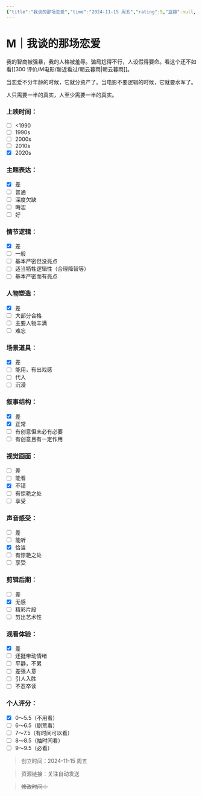 ```yaml
---
{"title":"我谈的那场恋爱","time":"2024-11-15 周五","rating":5,"豆瓣":null,"上映时间":"2024","类型":["M","爱情","喜剧"],"导演":["何妙祺 Miu-Kei Ho"],"主演":["吴君如 Sandra Ng","张天赋 MC"],"国家/地区":["中国香港"],"片长/分钟":"114分钟","dg-publish":true,"permalink":"/300 评价/M电影/新近看过/我谈的那场恋爱/","dgPassFrontmatter":true,"created":"2024-11-15T18:13:57.542+08:00","updated":"2024-11-15T18:28:30.983+08:00"}
---
```


# M｜我谈的那场恋爱
我的智商被强暴，我的人格被羞辱。骗局尬得不行，人设假得要命。看这个还不如看[[300 评价/M电影/新近看过/朝云暮雨\|朝云暮雨]]。

当恋爱不分年龄的时候，它就分资产了。当电影不要逻辑的时候，它就要水军了。

人只需要一半的真实，人至少需要一半的真实。
### 上映时间：
- [ ] <1990
- [ ] 1990s
- [ ] 2000s
- [ ] 2010s
- [x] 2020s
### 主题表达：
- [x] 差
- [ ] 普通
- [ ] 深度欠缺
- [ ] 晦涩
- [ ] 好
### 情节逻辑：
- [x] 差
- [ ] 一般
- [ ] 基本严密但没亮点
- [ ] 适当牺牲逻辑性（合理降智等）
- [ ] 基本严密而有亮点
### 人物塑造：
- [x] 差
- [ ] 大部分合格
- [ ] 主要人物丰满
- [ ] 难忘
### 场景道具：
- [x] 差
- [ ] 能用，有出戏感
- [ ] 代入
- [ ] 沉浸
### 叙事结构：
- [x] 差
- [x] 正常
- [ ] 有创意但未必有必要
- [ ] 有创意且有一定作用
### 视觉画面：
- [ ] 差
- [ ] 能看
- [x] 不错
- [ ] 有惊艳之处
- [ ] 享受
### 声音感受：
- [ ] 差
- [ ] 能听
- [x] 恰当
- [ ] 有惊艳之处
- [ ] 享受
### 剪辑后期：
- [ ] 差
- [x] 无感
- [ ] 精彩片段
- [ ] 剪出艺术性
### 观看体验：
- [x] 差
- [ ] 还挺带动情绪
- [ ] 平静，不累
- [ ] 差强人意
- [ ] 引人入胜
- [ ] 不忍卒读
### 个人评分：
- [x] 0～5.5（不用看）
- [ ] 6～6.5（剧荒看）
- [ ] 7～7.5（有时间可以看）
- [ ] 8～8.5（抽时间看）
- [ ] 9～9.5（必看）

>创立时间：2024-11-15 周五

>资源链接：关注自动发送

>~~修改时间：~~



